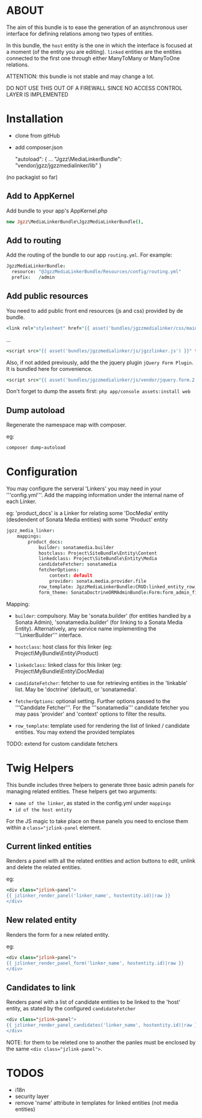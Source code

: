 # ABOUT

The aim of this bundle is to ease the generation of an asynchronous user interface for defining relations among two types of entities.

In this bundle, the `host` entity is the one in which the interface is focused at a moment (of the entity you are editing). `linked` entities are the entities connected to the first one through either ManyToMany or ManyToOne relations.

ATTENTION: this bundle is not stable and may change a lot.

DO NOT USE THIS OUT OF A FIREWALL SINCE NO ACCESS CONTROL LAYER IS IMPLEMENTED

# Installation

- clone from gitHub

- add composer.json

    "autoload": {
    ...
        "Jgzz\\MediaLinkerBundle": "vendor/jgzz/jgzzmedialinker/lib"
    }

(no packagist so far)


## Add to AppKernel

Add bundle to your app's AppKernel.php

```coffee
new Jgzz\MediaLinkerBundle\JgzzMediaLinkerBundle(),
```


## Add to routing

Add the routing of the bundle to our app `routing.yml`. For example:

```coffee
JgzzMediaLinkerBundle:
  resource: "@JgzzMediaLinkerBundle/Resources/config/routing.yml"
  prefix:   /admin
```

## Add public resources

You need to add public front end resources (js and css) provided by de bundle.


```coffee
<link rel="stylesheet" href="{{ asset('bundles/jgzzmedialinker/css/main.css') }}" type="text/css" />
```
...

```coffee
<script src="{{ asset('bundles/jgzzmedialinker/js/jgzzlinker.js') }}" type="text/javascript"></script>
```

Also, if not added previously, add the the jquery plugin `jQuery Form Plugin`. It is bundled here for convenience.
```coffee
<script src="{{ asset('bundles/jgzzmedialinker/js/vendor/jquery.form.2.64.js') }}" type="text/javascript"></script>
```

Don't forget to dump the assets first: `php app/console assets:install web`

## Dump autoload

Regenerate the namespace map with composer.

eg:

```coffee
composer dump-autoload
```


# Configuration

You may configure the serveral 'Linkers' you may need in your '''config.yml'''. Add the mapping information under the internal name of each Linker.

eg: 'product_docs' is a Linker for relating some 'DocMedia' entity (desdendent of Sonata Media entities) with some 'Product' entity

```coffee
jgzz_media_linker:
    mappings:
        product_docs:
            builder: sonatamedia.builder
            hostclass: Project\SiteBundle\Entity\Content
            linkedclass: Project\SiteBundle\Entity\Media
            candidateFetcher: sonatamedia
            fetcherOptions:
                context: default
                provider: sonata.media.provider.file
            row_template: JgzzMediaLinkerBundle:CRUD:linked_entity_row_base.html.twig.html.twig
            form_theme: SonataDoctrineORMAdminBundle:Form:form_admin_fields.html.twig
```

Mapping: 

- `builder`: compulsory. May be 'sonata.builder' (for entities handled by a Sonata Admin), 'sonatamedia.builder' (for linking to a Sonata Media Entity). Alternatively, any service name implementing the '''LinkerBuilder''' interface.

- `hostclass`: host class for this linker (eg: Project\MyBundle\Entity\Product)

- `linkedclass`: linked class for this linker (eg: Project\MyBundle\Entity\DocMedia)

- `candidateFetcher`: fetcher to use for retrieving entities in the 'linkable' list. May be 'doctrine' (default), or 'sonatamedia'.

- `fetcherOptions`: optional setting. Further options passed to the '''Candidate Fetcher'''. For the '''sonatamedia''' candidate fetcher you may pass 'provider' and 'context' options to filter the results.


- `row_template`: template used for rendering the list of linked / candidate entities. You may extend the provided templates

TODO: extend for custom candidate fetchers


# Twig Helpers

This bundle includes three helpers to generate three basic admin panels for managing related entities. These helpers get two arguments:

- `name of the linker`, as stated in the config.yml under `mappings`
- `id of the host entity`

For the JS magic to take place on these panels you need to enclose them within a `class="jzlink-panel` element.

## Current linked entities

Renders a panel with all the related entities and action buttons to edit, unlink and delete the related entities. 

eg:

```coffee
<div class="jzlink-panel">
{{ jzlinker_render_panel('linker_name', hostentity.id)|raw }}
</div>
```

## New related entity

Renders the form for a new related entity.

eg: 

```coffee
<div class="jzlink-panel">
{{ jzlinker_render_panel_form('linker_name', hostentity.id)|raw }}
</div>
```

## Candidates to link

Renders panel with a list of candidate entities to be linked to the 'host' entity, as stated by the configured `candidateFetcher`

```coffee
<div class="jzlink-panel">
{{ jzlinker_render_panel_candidates('linker_name', hostentity.id)|raw }}
</div>
```

NOTE: for them to be releted one to another the panles must be enclosed by the same `<div class="jzlink-panel">`.



# TODOS
- i18n
- security layer
- remove 'name' attribute in templates for linked entities (not media entities)
